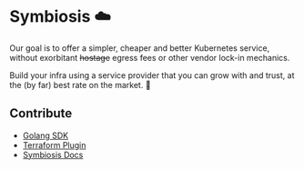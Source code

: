 # Symbiosis ☁️

Our goal is to offer a simpler, cheaper and better Kubernetes service, without exorbitant ~~hostage~~ egress fees or other vendor lock-in mechanics.

Build your infra using a service provider that you can grow with and trust, at the (by far) best rate on the market. 💸

## Contribute
- [Golang SDK](https://github.com/symbiosis-cloud/symbiosis-go)
- [Terraform Plugin](https://github.com/symbiosis-cloud/terraform-provider-symbiosis)
- [Symbiosis Docs](https://github.com/symbiosis-cloud/symbiosis-docs)
